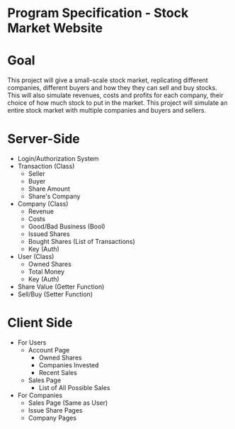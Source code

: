 # Program Specification - Stock Market Website

# Goal
This project will give a small-scale stock market, replicating different companies, different buyers and how they they can sell and buy stocks. This will also simulate revenues, costs and profits for each company, their choice of how much stock to put in the market. This project will simulate an entire stock market with multiple companies and buyers and sellers.

# Server-Side
<p>
    <ul>
        <li>Login/Authorization System</li>
        <li>Transaction (Class)
            <ul>
                <li>Seller</li>
                <li>Buyer</li>
                <li>Share Amount</li>
                <li>Share's Company</li>
            </ul> 
        </li>
        <li>Company (Class)
            <ul>
                <li>Revenue</li>
                <li>Costs</li>
                <li>Good/Bad Business (Bool)</li>
                <li>Issued Shares</li>
                <li>Bought Shares (List of Transactions)</li>
                <li>Key (Auth)</li>
            </ul> 
        </li>
        <li>User (Class)
            <ul>
                <li>Owned Shares</li> 
                <li>Total Money</li>
                <li>Key (Auth)</li>
            </ul>
        </li>
        <li>Share Value (Getter Function)</li>
        <li>Sell/Buy (Setter Function)</li>
    </ul>
</p>

# Client Side
<p>
    <ul>
        <li>For Users
            <ul>
                <li>Account Page
                    <ul>
                        <li>Owned Shares</li>
                        <li>Companies Invested</li>
                        <li>Recent Sales</li>
                    </ul> 
                </li>
                <li>Sales Page
                    <ul>
                        <li>List of All Possible Sales</li> 
                    </ul>
                </li>
            </ul>
        </li>     
        <li>For Companies
            <ul>
                <li>Sales Page (Same as User)</li>
                <li>Issue Share Pages</li>
                <li>Company Pages</li>
            </ul>
        </li>     
    </ul>
</p>